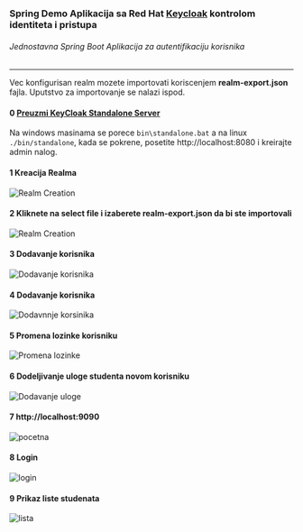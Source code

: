 ### Spring Demo Aplikacija sa Red Hat [Keycloak](https://www.keycloak.org/about.html) kontrolom identiteta i pristupa

###### Jednostavna Spring Boot Aplikacija za autentifikaciju korisnika

---

Vec konfigurisan realm mozete importovati koriscenjem **realm-export.json** fajla. Uputstvo za importovanje se nalazi ispod.

#### 0 [Preuzmi KeyCloak Standalone Server](https://www.keycloak.org/downloads.html)
Na windows masinama se porece `bin\standalone.bat` a na linux `./bin/standalone`, kada se pokrene, posetite http://localhost:8080 i kreirajte admin nalog.

#### 1 Kreacija Realma

![Realm Creation](https://i.imgur.com/HKCaRT3.png)

#### 2 Kliknete na select file i izaberete realm-export.json da bi ste importovali

![Realm Creation](https://i.imgur.com/JcNpx2A.png)

#### 3 Dodavanje korisnika

![Dodavanje korisnika](https://i.imgur.com/2cBndQB.png)

#### 4 Dodavanje korisnika

![Dodavnnje korsinika](https://i.imgur.com/HoKgEpU.png)

#### 5 Promena lozinke korisniku

![Promena lozinke](https://i.imgur.com/mNAxdFQ.png)

#### 6 Dodeljivanje uloge studenta novom korisniku

![Dodavanje uloge](https://i.imgur.com/Fl5bhbJ.png)


#### 7 http://localhost:9090

![pocetna](https://i.imgur.com/U6OgvJv.png)

#### 8 Login

![login](https://i.imgur.com/oucD6oG.png)


#### 9 Prikaz liste studenata

![lista](https://i.imgur.com/DZxL9GU.png)
